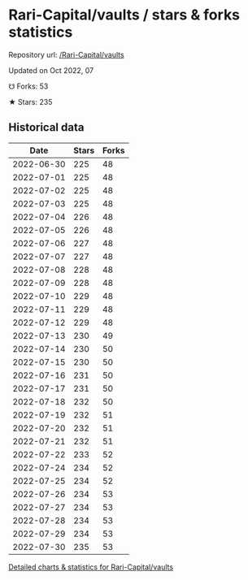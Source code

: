 # Rari-Capital/vaults / stars & forks statistics

Repository url: [/Rari-Capital/vaults](https://github.com/Rari-Capital/vaults)

Updated on Oct 2022, 07

☋ Forks: 53

★ Stars: 235

## Historical data
| Date | Stars | Forks |
|------|-------|-------|
| 2022-06-30 | 225 | 48 | 
| 2022-07-01 | 225 | 48 | 
| 2022-07-02 | 225 | 48 | 
| 2022-07-03 | 225 | 48 | 
| 2022-07-04 | 226 | 48 | 
| 2022-07-05 | 226 | 48 | 
| 2022-07-06 | 227 | 48 | 
| 2022-07-07 | 227 | 48 | 
| 2022-07-08 | 228 | 48 | 
| 2022-07-09 | 228 | 48 | 
| 2022-07-10 | 229 | 48 | 
| 2022-07-11 | 229 | 48 | 
| 2022-07-12 | 229 | 48 | 
| 2022-07-13 | 230 | 49 | 
| 2022-07-14 | 230 | 50 | 
| 2022-07-15 | 230 | 50 | 
| 2022-07-16 | 231 | 50 | 
| 2022-07-17 | 231 | 50 | 
| 2022-07-18 | 232 | 50 | 
| 2022-07-19 | 232 | 51 | 
| 2022-07-20 | 232 | 51 | 
| 2022-07-21 | 232 | 51 | 
| 2022-07-22 | 233 | 52 | 
| 2022-07-24 | 234 | 52 | 
| 2022-07-25 | 234 | 52 | 
| 2022-07-26 | 234 | 53 | 
| 2022-07-27 | 234 | 53 | 
| 2022-07-28 | 234 | 53 | 
| 2022-07-29 | 234 | 53 | 
| 2022-07-30 | 235 | 53 | 


[Detailed charts & statistics for Rari-Capital/vaults](https://reviewgithub.com/rep/Rari-Capital/vaults)
